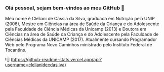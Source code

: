 ### Olá pessoal, sejam bem-vindos ao meu GitHub 👋

Meu nome é Cleliani de Cassia da Silva, graduada em Nutrição pela UNIP (2006), Mestre em Ciências na área de Saúde da Criança e do Adolescente pela Faculdade de Ciência Médicas da Unicamp (2013) e Doutora em Ciências na área de Saúde da Criança e do Adolescente pela Faculdade de Ciências Médicas da UNICAMP (2017). Atualmente cursando Programador Web pelo Programa Novo Caminhos ministrado pelo Instituto Federal de Tocantins.

![] (https://github-readme-stats.vercel.app/api?username=clelianidecdasilva)
<!--
**clelianidecdasilva/clelianidecdasilva** is a ✨ _special_ ✨ repository because its `README.md` (this file) appears on your GitHub profile.

Here are some ideas to get you started:

- 🔭 I’m currently working on ...
- 🌱 I’m currently learning ...
- 👯 I’m looking to collaborate on ...
- 🤔 I’m looking for help with ...
- 💬 Ask me about ...
- 📫 How to reach me: ...
- 😄 Pronouns: ...
- ⚡ Fun fact: ...
-->
